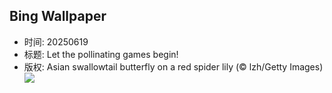 ## Bing Wallpaper
- 时间: 20250619
- 标题: Let the pollinating games begin!
- 版权: Asian swallowtail butterfly on a red spider lily (© lzh/Getty Images)
![](https://cn.bing.com/th?id=OHR.AsianSwallowtail_EN-US1924189362_UHD.jpg&rf=LaDigue_UHD.jpg&pid=hp&w=3840&h=2160&rs=1&c=4)
